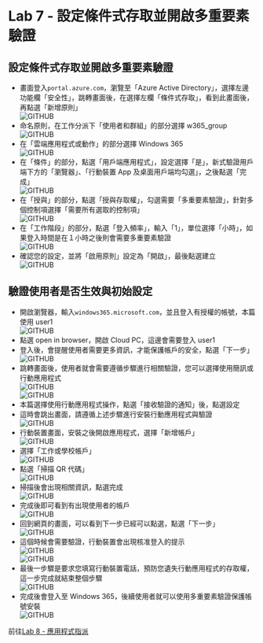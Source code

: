 # Lab 7 - 設定條件式存取並開啟多重要素驗證

## 設定條件式存取並開啟多重要素驗證

- 畫面登入`portal.azure.com`，瀏覽至「Azure Active Directory」，選擇左邊功能欄「安全性」，跳轉畫面後，在選擇左欄「條件式存取」，看到此畫面後，再點選「新增原則」<br>
  ![GITHUB](https://github.com/BrianHsing/Windows365/blob/main/images/ca1.png "ca1")<br>
- 命名原則，在工作分派下「使用者和群組」的部分選擇 w365_group<br>
  ![GITHUB](https://github.com/BrianHsing/Windows365/blob/main/images/ca2.png "ca2")<br>
- 在「雲端應用程式或動作」的部分選擇 Windows 365<br>
  ![GITHUB](https://github.com/BrianHsing/Windows365/blob/main/images/ca3.png "ca3")<br>
- 在「條件」的部分，點選「用戶端應用程式」，設定選擇「是」，新式驗證用戶端下方的「瀏覽器」、「行動裝置 App 及桌面用戶端均勾選」，之後點選「完成」<br>
  ![GITHUB](https://github.com/BrianHsing/Windows365/blob/main/images/ca4.png "ca4")<br>
- 在「授與」的部分，點選「授與存取權」，勾選需要「多重要素驗證」，針對多個控制項選擇「需要所有選取的控制項」<br>
  ![GITHUB](https://github.com/BrianHsing/Windows365/blob/main/images/ca5.png "ca5")<br>
- 在「工作階段」的部分，點選「登入頻率」，輸入「1」，單位選擇「小時」，如果登入時間是在１小時之後則會需要多重要素驗證<br>
  ![GITHUB](https://github.com/BrianHsing/Windows365/blob/main/images/ca6.png "ca6")<br>
- 確認您的設定，並將「啟用原則」設定為「開啟」，最後點選建立<br>
  ![GITHUB](https://github.com/BrianHsing/Windows365/blob/main/images/ca6.png "ca7")<br>

## 驗證使用者是否生效與初始設定

- 開啟瀏覽器，輸入`windows365.microsoft.com`，並且登入有授權的帳號，本篇使用 user1<br>
  ![GITHUB](https://github.com/BrianHsing/Windows365/blob/main/images/login.png "login")<br>
- 點選 open in browser，開啟 Cloud PC，這邊會需要登入 user1<br>
- 登入後，會提醒使用者需要更多資訊，才能保護帳戶的安全，點選「下一步」<br>
  ![GITHUB](https://github.com/BrianHsing/Windows365/blob/main/images/ca6.png "ca8")<br>
- 跳轉畫面後，使用者就會需要遵循步驟進行相關驗證，您可以選擇使用簡訊或行動應用程式<br>
  ![GITHUB](https://github.com/BrianHsing/Windows365/blob/main/images/ca9.png "ca9")<br>
  ![GITHUB](https://github.com/BrianHsing/Windows365/blob/main/images/ca10.png "ca10")<br>
- 本篇選擇使用行動應用程式操作，點選「接收驗證的通知」後，點選設定<br>
- 這時會跳出畫面，請遵循上述步驟進行安裝行動應用程式與驗證<br>
  ![GITHUB](https://github.com/BrianHsing/Windows365/blob/main/images/ca11.png "ca11")<br>
- 行動裝置畫面，安裝之後開啟應用程式，選擇「新增帳戶」<br>
  ![GITHUB](https://github.com/BrianHsing/Windows365/blob/main/images/ca12-1.png "ca12")<br>
- 選擇「工作或學校帳戶」<br>
  ![GITHUB](https://github.com/BrianHsing/Windows365/blob/main/images/ca13-1.png "ca13")<br>
- 點選「掃描 QR 代碼」<br>
  ![GITHUB](https://github.com/BrianHsing/Windows365/blob/main/images/ca14-1.png "ca14")<br>
- 掃描後會出現相關資訊，點選完成<br>
  ![GITHUB](https://github.com/BrianHsing/Windows365/blob/main/images/ca15-1.png "ca15")<br>
- 完成後即可看到有出現使用者的帳戶<br>
  ![GITHUB](https://github.com/BrianHsing/Windows365/blob/main/images/ca16-1.png "ca16")<br>
- 回到網頁的畫面，可以看到下一步已經可以點選，點選「下一步」<br>
  ![GITHUB](https://github.com/BrianHsing/Windows365/blob/main/images/ca17.png "ca17")<br>
- 這個時候會需要驗證，行動裝置會出現核准登入的提示<br>
  ![GITHUB](https://github.com/BrianHsing/Windows365/blob/main/images/ca18.png "ca18")<br>
  ![GITHUB](https://github.com/BrianHsing/Windows365/blob/main/images/ca20-1.png "ca20-1")<br>
- 最後一步驟是要求您填寫行動裝置電話，預防您遺失行動應用程式的存取權，這一步完成就結束整個步驟<br>
  ![GITHUB](https://github.com/BrianHsing/Windows365/blob/main/images/ca19.png "ca19")<br>
- 完成後會登入至 Windows 365，後續使用者就可以使用多重要素驗證保護帳號安裝<br>
  ![GITHUB](https://github.com/BrianHsing/Windows365/blob/main/images/ca21.png "ca21")<br>
  
前往[Lab 8 - 應用程式指派](https://github.com/BrianHsing/Windows365/blob/main/Lab8.md)<br>